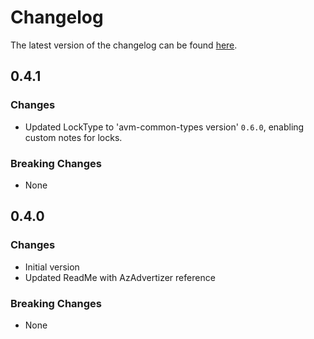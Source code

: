 # Changelog

The latest version of the changelog can be found [here](https://github.com/Azure/bicep-registry-modules/blob/main/avm/res/network/virtual-hub/CHANGELOG.md).

## 0.4.1

### Changes

- Updated LockType to 'avm-common-types version' `0.6.0`, enabling custom notes for locks.

### Breaking Changes

- None

## 0.4.0

### Changes

- Initial version
- Updated ReadMe with AzAdvertizer reference

### Breaking Changes

- None
